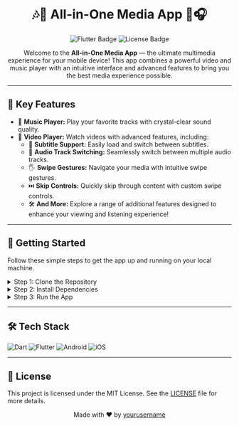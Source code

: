 <h1 align="center">🎶🎥 All-in-One Media App 📱🎧</h1>

<p align="center">
  <img src="https://img.shields.io/badge/Flutter-3.7-blue?style=for-the-badge" alt="Flutter Badge"/>
  <img src="https://img.shields.io/badge/License-MIT-green?style=for-the-badge" alt="License Badge"/>
</p>

<p align="center">
  Welcome to the <strong>All-in-One Media App</strong> — the ultimate multimedia experience for your mobile device!
  This app combines a powerful video and music player with an intuitive interface and advanced features to bring you the best media experience possible.
</p>

<hr>

<h2>🌟 Key Features</h2>

<ul>
  <li>🎵 <strong>Music Player:</strong> Play your favorite tracks with crystal-clear sound quality.</li>
  <li>🎥 <strong>Video Player:</strong> Watch videos with advanced features, including:
    <ul>
      <li>📝 <strong>Subtitle Support:</strong> Easily load and switch between subtitles.</li>
      <li>🔄 <strong>Audio Track Switching:</strong> Seamlessly switch between multiple audio tracks.</li>
      <li>🖐️ <strong>Swipe Gestures:</strong> Navigate your media with intuitive swipe gestures.</li>
      <li>⏭️ <strong>Skip Controls:</strong> Quickly skip through content with custom swipe controls.</li>
      <li>🛠️ <strong>And More:</strong> Explore a range of additional features designed to enhance your viewing and listening experience!</li>
    </ul>
  </li>
</ul>

<hr>

<h2>🚀 Getting Started</h2>

<p>Follow these simple steps to get the app up and running on your local machine.</p>

<details>
  <summary>Step 1: Clone the Repository</summary>
  
  <div markdown="1" style="background: #f6f8fa; padding: 10px; border-radius: 5px; border: 1px solid #e1e4e8;">
  <pre>
  <code>
git clone https://github.com/yourusername/all-in-one-media-app.git
  </code>
  </pre>
  </div>
</details>

<details>
  <summary>Step 2: Install Dependencies</summary>
  
  <div markdown="1" style="background: #f6f8fa; padding: 10px; border-radius: 5px; border: 1px solid #e1e4e8;">
  <pre>
  <code>
cd all-in-one-media-app
flutter pub get
  </code>
  </pre>
  </div>
</details>

<details>
  <summary>Step 3: Run the App</summary>
  
  <div markdown="1" style="background: #f6f8fa; padding: 10px; border-radius: 5px; border: 1px solid #e1e4e8;">
  <pre>
  <code>
flutter run
  </code>
  </pre>
  </div>
</details>

<hr>

<h2>🛠️ Tech Stack</h2>

<p>
  <img src="https://img.shields.io/badge/Dart-0175C2?style=flat-square&logo=dart&logoColor=white" alt="Dart"/>
  <img src="https://img.shields.io/badge/Flutter-02569B?style=flat-square&logo=flutter&logoColor=white" alt="Flutter"/>
  <img src="https://img.shields.io/badge/Android-3DDC84?style=flat-square&logo=android&logoColor=white" alt="Android"/>
  <img src="https://img.shields.io/badge/iOS-000000?style=flat-square&logo=ios&logoColor=white" alt="iOS"/>
</p>

<hr>

<h2>📄 License</h2>

<p>
  This project is licensed under the MIT License. See the <a href="LICENSE">LICENSE</a> file for more details.
</p>

<p align="center">
  Made with ❤️ by <a href="https://github.com/yourusername">yourusername</a>
</p>
